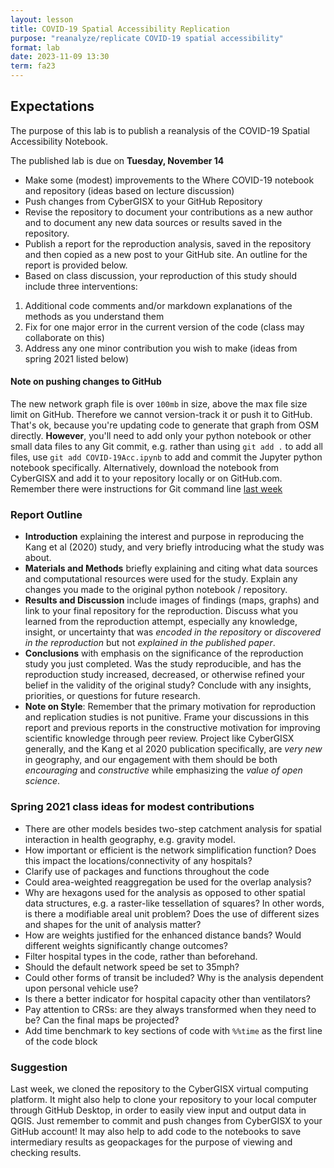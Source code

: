 ```yaml
---
layout: lesson
title: COVID-19 Spatial Accessibility Replication
purpose: "reanalyze/replicate COVID-19 spatial accessibility"
format: lab
date: 2023-11-09 13:30
term: fa23
---
```


## Expectations

The purpose of this lab is to publish a reanalysis of the COVID-19 Spatial Accessibility Notebook.

The published lab is due on **Tuesday, November 14**

- Make some (modest) improvements to the Where COVID-19 notebook and repository (ideas based on lecture discussion)
- Push changes from CyberGISX to your GitHub Repository
- Revise the repository to document your contributions as a new author and to document any new data sources or results saved in the repository.
- Publish a report for the reproduction analysis, saved in the repository and then copied as a new post to your GitHub site. An outline for the report is provided below.
- Based on class discussion, your reproduction of this study should include three interventions:
1. Additional code comments and/or markdown explanations of the methods as you understand them
1. Fix for one major error in the current version of the code (class may collaborate on this)
1. Address any one minor contribution you wish to make (ideas from spring 2021 listed below)

#### Note on pushing changes to GitHub

The new network graph file is over `100mb` in size, above the max file size limit on GitHub. Therefore we cannot version-track it or push it to GitHub. That's ok, because you're updating code to generate that graph from OSM directly. **However**, you'll need to add only your python notebook or other small data files to any Git commit, e.g. rather than using `git add .` to add all files, use `git add COVID-19Acc.ipynb` to add and commit the Jupyter python notebook specifically. Alternatively, download the notebook from CyberGISX and add it to your repository locally or on GitHub.com. Remember there were instructions for Git command line [last week](2021-05-12-whereCovid19)

### Report Outline

- **Introduction** explaining the interest and purpose in reproducing the Kang et al (2020) study, and very briefly introducing what the study was about.
- **Materials and Methods** briefly explaining and citing what data sources and computational resources were used for the study. Explain any changes you made to the original python notebook / repository.
- **Results and Discussion** include images of findings (maps, graphs) and link to your final repository for the reproduction. Discuss what you learned from the reproduction attempt, especially any knowledge, insight, or uncertainty that was *encoded in the repository* or *discovered in the reproduction* but not *explained in the published paper*.
- **Conclusions** with emphasis on the significance of the reproduction study you just completed. Was the study reproducible, and has the reproduction study increased, decreased, or otherwise refined your belief in the validity of the original study? Conclude with any insights, priorities, or questions for future research.
- **Note on Style**: Remember that the primary motivation for reproduction and replication studies is not punitive. Frame your discussions in this report and previous reports in the constructive motivation for improving scientific knowledge through peer review. Project like CyberGISX generally, and the Kang et al 2020 publication specifically, are *very new* in geography, and our engagement with them should be both *encouraging* and *constructive* while emphasizing the *value of open science*.

### Spring 2021 class ideas for modest contributions

- There are other models besides two-step catchment analysis for spatial interaction in health geography, e.g. gravity model.
- How important or efficient is the network simplification function? Does this impact the locations/connectivity of any hospitals?
- Clarify use of packages and functions throughout the code
- Could area-weighted reaggregation be used for the overlap analysis?
- Why are hexagons used for the analysis as opposed to other spatial data structures, e.g. a raster-like tessellation of squares? In other words, is there a modifiable areal unit problem? Does the use of different sizes and shapes for the unit of analysis matter?
- How are weights justified for the enhanced distance bands? Would different weights significantly change outcomes?
- Filter hospital types in the code, rather than beforehand.
- Should the default network speed be set to 35mph?
- Could other forms of transit be included? Why is the analysis dependent upon personal vehicle use?
- Is there a better indicator for hospital capacity other than ventilators?
- Pay attention to CRSs: are they always transformed when they need to be? Can the final maps be projected?
- Add time benchmark to key sections of code with `%%time` as the first line of the code block

### Suggestion

Last week, we cloned the repository to the CyberGISX virtual computing platform. It might also help to clone your repository to your local computer through GitHub Desktop, in order to easily view input and output data in QGIS. Just remember to commit and push changes from CyberGISX to your GitHub account! It may also help to add code to the notebooks to save intermediary results as geopackages for the purpose of viewing and checking results.

